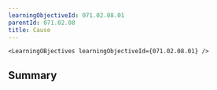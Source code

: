 ```yaml
---
learningObjectiveId: 071.02.08.01
parentId: 071.02.08
title: Cause
---
```


```tsx eval
<LearningOBjectives learningObjectiveId={071.02.08.01} />
```

## Summary
